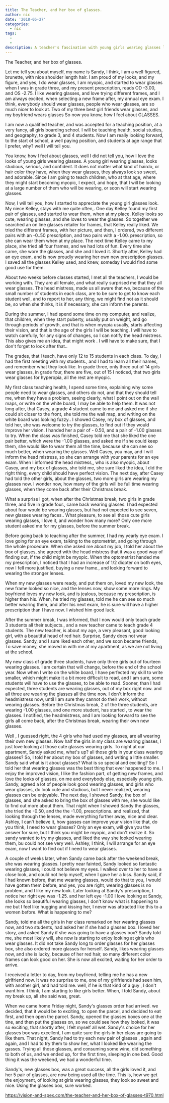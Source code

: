 ```yaml
---
title: The Teacher, and her box of glasses.
author: nic
date: '2018-05-27'
categories:
  - nic
tags:
  - 
  - 
description: A teacher's fascination with young girls wearing glasses leads her to closely observe her students' vision changes.
---
```

The Teacher, and her box of glasses.


Let me tell you about myself, my name is Sandy, I think, I am a well figured, brunette, with nice shoulder length hair. 
I am proud of my looks, and my figure, and yes, I do wear glasses, I am myopic, and started to wear glasses when I was in grade three, and my present prescription, reads OD -3.00, and OS -2.75.
I like wearing glasses, and love trying different frames, and I am always excited, when selecting a new frame after, my annual eye exam.
I think, everybody should wear glasses, people who wear glasses, are so much nicer to look at.
Two of my three best girl friends wear glasses, and my boyfriend wears glasses
So now you know, how I feel about GLASSES.


I am now a qualified teacher, and was accepted for a teaching position, at a very fancy, all girls 
boarding school.
I will be teaching health, social studies, and geography, to grade 3, and 4 students. 
Now I am really looking forward, to the start of school, a well paying position, and students at age range that I prefer, why? well I will tell you.


You know, how I feel about glasses, well I did not tell you, how I love the looks of young girls wearing glasses.
A young girl wearing glasses, looks studious, serious, and confident.
It does not matter what kind of hairdo, or hair color they have, when they wear glasses, they always look so sweet, and adorable.
Since I am going to teach children, who at that age, where they might start becoming myopic, I expect, and hope, that I will be looking at a large number of them who will be wearing, or soon will start wearing glasses.


Now, I will tell you, how I started to appreciate the young girl glasses look.
My niece Kelley, stays with me quite often,.
One day Kelley found my first pair of glasses, and started to wear them, when at my place.
Kelley looks so cute, wearing glasses, and she loves to wear the glasses.
So together we searched an on line glasses retailer for frames, that Kelley really liked.
We tried the different frames, with her picture, and then, I ordered, two different pairs with an -0..50 prescription, and two pairs with a -1.00. prescription, so she can wear them when at my place.
The next time Kelley came to my place, she tried all four frames, and we had lots of fun.
Every time she came, she wore the glasses, and she and I loved it.
Shortly after, Kelley had an eye exam, and is now proudly wearing her own new prescription glasses. 
I saved all the glasses Kelley used, and knew, someday I would find some good use for them.


About two weeks before classes started, I met all the teachers, I would be working with.
They are all female, and what really surprised me that they all wear glasses.
The head mistress, made us all aware that we, because of the small number of students in each class, are to be sure to get to know each student well, and to report to her, any thing, we might find not as it should be, so when she thinks, it is if necessary, she can inform the parents.


During the summer, I had spend some time on my computer, and realize, that children, when they start puberty, usually put on weight, and go through periods of growth, and that is when myopia usually, starts affecting their vision, and that is the age of the girls I will be teaching.
I will have to watch carefully, for any signs of changes, so I can notify the head mistress.
This also gives me an idea, that might work .
I will have to make sure, that I don't forget to look after that..


The grades, that I teach, have only 12 to 15 students in each class.
To day, I had the first meeting with my students., and I had to learn all their names, and remember what they look like.
In grade three, only three out of 14 girls wear glasses, in grade four, there are five, out of 15
I noticed, that two girls wear glasses for hyperopia, all the rest are myopic.


My first class teaching health, I spend some time, explaining why some people need to wear glasses, and others do not, and that they should tell me, when they have a problem, seeing clearly, what I point out on the wall maps, or write on the white board, I may be able to help them.
It was not long after, that Casey, a grade 4 student came to me and asked me if she could sit closer to the front, she told me the wall map, and writing on the white board was looking fuzzy..
I showed Casey, my box of glasses, and told her, she was welcome to try the glasses, to find out if they would improve her vision.
I handed her a pair of - 0.50, and a pair of -1.00 glasses to try.
When the class was finished, Casey told me that she liked the one pair better, which were the -1.00 glasses, and asked me if she could keep them, she would like to wear them all the time, because she can see so much better, when wearing the glasses. 
Well Casey, you may, and I will inform the head mistress, so she can arrange with your parents for an eye exam.
When I informed the head mistress,, who is also myopic, about Casey, and my box of glasses, she told me, she sure liked the idea, I did the right thing, every child should have perfect vision. 
The next day, after Casey had told the other girls, about the glasses, two more girls are wearing my glasses now.
I wonder now, how many of the girls will be full time wearing glasses, when they come back after their Christmas break.


What a surprise I got, when after the Christmas break, two girls in grade three, and five in grade four.,
came back wearing glasses.
I had expected about four would be wearing glasses, but had not expected to see seven, new glasses wearing faces..
What pleasure, to see all those cute girls wearing glasses, I love it, and wonder how many more? 
Only one more student asked me for my glasses, before the summer break.


Before going back to teaching after the summer, I had my yearly eye exam.
I love going for an eye exam, talking to the optometrist, and going through the whole procedure.
When she asked me about my job, I told her about the box of glasses, she agreed with the head mistress 
that it was a good way of finding out, if the child might be myopic.
When the optometrist handed me my prescription, I noticed that I had an increase of 1/2 diopter on both eyes, now I fell more justified, buying a new frame., and looking forward to wearing the stronger lenses.


When my new glasses were ready, and put them on, loved my new look, the new frame looked so nice, and the lenses now, show some more rings.
My boyfriend loves my new look, and is jealous, because my prescription, is higher than his.
When, he tried my glasses, told me he can see so much better wearing them, and after his next exam, 
he is sure will have a higher prescription than I have now.
I wished him good luck.


After the summer break, I was informed, that I now would only teach grade 3 students all their subjects., and a new teacher came to teach grade 4 students.
The new teacher, is about my age, a very pleasant, good looking girl, with a beautiful head of red hair.
Surprise, Sandy does not wear glasses.
Sandy, and I sure liked each other, and we soon became friends,
To save money, she moved in with me at my apartment, as we are not living at the school.


My new class of grade three students, have only three girls out of fourteen wearing glasses.
I am certain that will change, before the end of the school year.
Now when I write on the white board, I have perfected my skill to write smaller, which might make it a bit more difficult to read, and I am sure, some students will have to use the glasses, to be able to read.
Sooner, than I had expected, three students are wearing glasses, out of my box right now. and all three are wearing the glasses all the time now.
I don't inform the headmistress now, until I am sure they cannot do their work, without wearing glasses.
Before the Christmas break, 2 of the three students, are wearing -1.00 glasses, and one more student, 
has started , to wear the glasses.
I notified, the headmistress, and I am looking forward to see the girls all come back, after the Christmas break, wearing their own new glasses.


Well , I guessed right, the 4 girls who had used my glasses, are all wearing their own new glasses.
Now half the girls in my class are wearing glasses, I just love looking at those cute glasses wearing girls.
To night at our apartment, Sandy asked me, what's up? all those girls in your class wearing glasses?
So, I told her about my box of glasses, and writing a little smaller.
Sandy said what is it about glasses?
What is so special and exciting?
So I told her that wearing glasses was the best thing that ever happened to me.
I enjoy the improved vision, I like the fashion part, of getting new frames, and love the looks of glasses, on me and everybody else, especially young girls.
Sandy, agreed a lot of people look good wearing glasses, and girls who wear glasses, do look cute and studious, but I never realized, wearing glasses can be enjoyable.
The next day, I showed Sandy, the box of glasses, and she asked to bring the box of glasses with me, she would like to find out more about them.
That night when I showed Sandy the glasses, she tried the -0.50, and the the -1.00, prescriptions.
and realized, that looking through the lenses, made everything further away, nice and clear.
Ashley, I can't believe it, how gasses can improve your vision like that, do you think, I need to wear 
glasses?
Only an eye exam, will give you the answer for sure, but I think you might be myopic, and don't realize it.
So sandy wanted to try my glasses, and liked the way she looked wearing them, bu could not see very well.
Ashley, I think, I will arrange for an eye exam, now I want to find out if I need to wear glasses.


A couple of weeks later, when Sandy came back after the weekend break, she was wearing glasses.
I pretty near fainted, Sandy looked so fantastic wearing glasses, I could not believe my eyes.
I walked over to her to have a close look, and could not help myself, when I gave her a kiss.
Sandy said, if I had known before, that me wearing glasses, would do that to you, I would have gotten them before, and yes, you are right, wearing glasses is no problem, and I like my new look.
Later looking at Sandy's prescription, I notice her right eye was -1.25. and her left eye -1.00
I love looking at Sandy, she looks so beautiful wearing glasses, I don't know what is happening to me but I feel like hugging and kissing her, I never was attracted like this to a women before.
What is happening to me?


Sandy, told me all the girls in her class remarked on her wearing glasses now, and two students, had asked her if she had a glasses box.
I loved her story, and asked Sandy if she was going to have a glasses box?
Sandy told me, she most likely will, she now is starting to enjoy looking at girls who wear glasses.
It did not take Sandy long to order glasses for her glasses box, she also ordered more glasses for herself.
Sandy, likes wearing glasses now, and she is lucky, because of her red hair, so many different color frames can look good on her.
She is now all excited, waiting for her order to arrive.


I received a letter to day, from my boyfriend, telling me he has a new girlfriend now.
It was no surprise to me, one of my girlfriends had seen him, with another girl, and had told me.
well, if he is that kind of a guy , I don't want him.
I think, I am starting to like girls better.
When, I told Sandy, about my break up, all she said was, great.


When we came home Friday night, Sandy's glasses order had arrived.
we decided, that it would be to exciting, to open the parcel, and decided to eat first, and then open the parcel.
Sandy, opened the glasses boxes one at the tine, and then put the glasses on, so we could see how they looked, it was so exciting, that shortly after, I felt myself all wet.
Sandy's choice for her glasses box was excellent, I am quite sure the girls in her class are going to like them.
That night, Sandy had to try each new pair of glasses , again and again, and I had to try them to show her, what I looked like wearing the gasses.
Trying all those glasses, and consuming some wine, did something to both of us, and we ended up, for the first time, sleeping in one bed.
Good thing it was the weekend, we had a wonderful time.

Sandy's, new glasses box, was a great success, all the girls loved it, and her 5 pair of glasses, are now being used all the time.
This is, how we get the enjoyment, of looking at girls wearing glasses, they look so sweet and nice.
Using the glasses box, sure worked.

https://vision-and-spex.com/the-teacher-and-her-box-of-glasses-t970.html